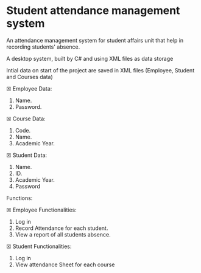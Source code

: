 # Student attendance management system
An attendance management system for student affairs unit that help in recording students' absence.

A desktop system, built by C# and using XML files as data storage

Intial data on start of the project are saved in XML files (Employee, Student and Courses data)

☒ Employee Data:
1) Name.
2) Password.

☒ Course Data:
1) Code.
2) Name.
3) Academic Year.

☒ Student Data:
1) Name.
2) ID.
3) Academic Year.
4) Password

Functions:

☒ Employee Functionalities:
1) Log in
2) Record Attendance for each student.
3) View a report of all students absence.

☒ Student Functionalities:
1) Log in
2) View attendance Sheet for each course
